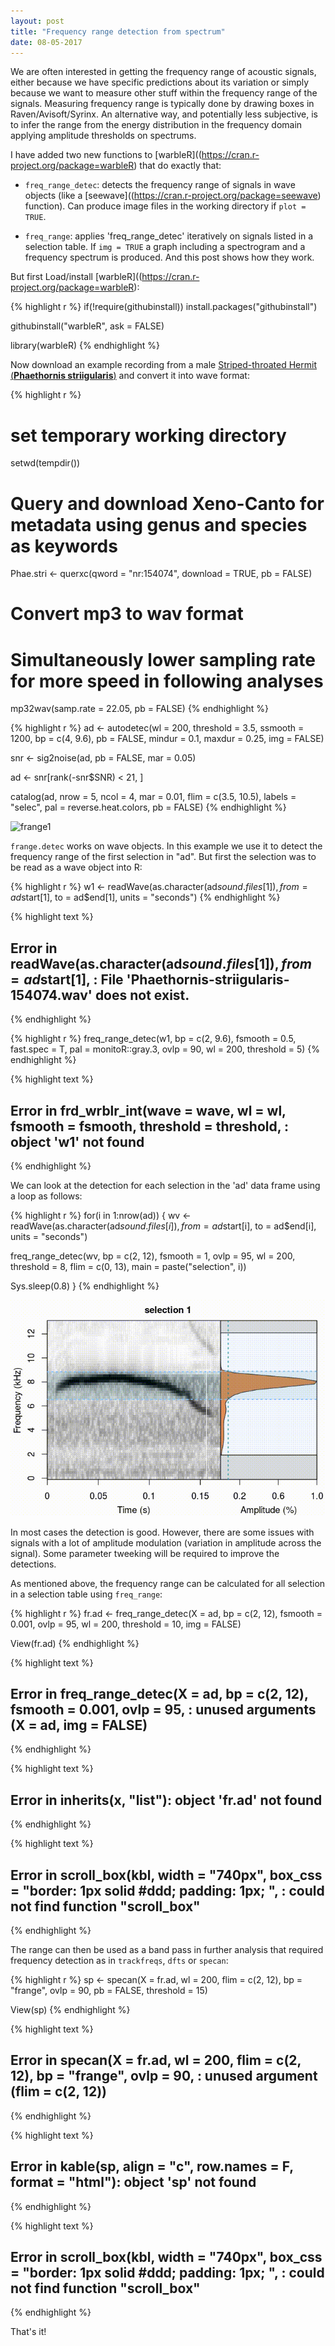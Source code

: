 ```yaml
---
layout: post
title: "Frequency range detection from spectrum"
date: 08-05-2017
---
```


We are often interested in getting the frequency range of acoustic signals, either because we have specific predictions about its variation or simply because we want to measure other stuff within the frequency range of the signals. Measuring frequency range is typically done by drawing boxes in Raven/Avisoft/Syrinx. An alternative way, and potentially less subjective, is to infer the range from the energy distribution in the frequency domain applying amplitude thresholds on spectrums. 

I have added two new functions to [warbleR]((https://cran.r-project.org/package=warbleR) that do exactly that:

* `freq_range_detec`: detects the frequency range of signals in wave objects (like a [seewave]((https://cran.r-project.org/package=seewave) function). Can produce image files in the working directory if `plot = TRUE`.

* `freq_range`: applies 'freq_range_detec' iteratively on signals listed in a selection table.  If `img = TRUE` a graph including a spectrogram and a frequency spectrum is produced. And this post shows how they work.

 But first Load/install [warbleR]((https://cran.r-project.org/package=warbleR):
 

{% highlight r %}
if(!require(githubinstall)) install.packages("githubinstall")

githubinstall("warbleR", ask = FALSE)

library(warbleR)
{% endhighlight %}





Now download an example recording from a male [Striped-throated Hermit (**Phaethornis striigularis**)](https://neotropical.birds.cornell.edu/Species-Account/nb/species/stther2/overview) and convert it into wave format:


{% highlight r %}
# set temporary working directory
setwd(tempdir())

# Query and download  Xeno-Canto for metadata using genus and species as keywords
Phae.stri <- querxc(qword = "nr:154074", download = TRUE, pb = FALSE)

# Convert mp3 to wav format
# Simultaneously lower sampling rate for more speed in following analyses
mp32wav(samp.rate = 22.05, pb = FALSE)
{% endhighlight %}


{% highlight r %}
ad <- autodetec(wl = 200, threshold = 3.5, ssmooth = 1200, bp = c(4, 9.6), pb = FALSE,  mindur = 0.1, maxdur = 0.25, img = FALSE)

snr <- sig2noise(ad, pb = FALSE, mar = 0.05)

ad <- snr[rank(-snr$SNR) < 21, ]

catalog(ad, nrow = 5, ncol = 4, mar = 0.01, flim = c(3.5, 10.5), labels = "selec", pal = reverse.heat.colors, pb = FALSE)
{% endhighlight %}



![frange1](img/frange_1.png)

`frange.detec` works on wave objects. In this example we use it to detect the frequency range of the first selection in "ad". But first the selection was to be read as a wave object into R: 


{% highlight r %}
w1 <- readWave(as.character(ad$sound.files[1]), from = ad$start[1], to = ad$end[1], units = "seconds")
{% endhighlight %}



{% highlight text %}
## Error in readWave(as.character(ad$sound.files[1]), from = ad$start[1], : File 'Phaethornis-striigularis-154074.wav' does not exist.
{% endhighlight %}



{% highlight r %}
freq_range_detec(w1, bp = c(2, 9.6), fsmooth = 0.5, fast.spec = T, pal = monitoR::gray.3, ovlp = 90, wl = 200, threshold = 5)
{% endhighlight %}



{% highlight text %}
## Error in frd_wrblr_int(wave = wave, wl = wl, fsmooth = fsmooth, threshold = threshold, : object 'w1' not found
{% endhighlight %}


We can look at the detection for each selection in the 'ad' data frame using a loop as follows:


{% highlight r %}
for(i in 1:nrow(ad))
{
  wv <- readWave(as.character(ad$sound.files[i]), from = ad$start[i], to = ad$end[i], units = "seconds")

freq_range_detec(wv, bp = c(2, 12), fsmooth = 1, ovlp = 95, wl = 200, threshold = 8, flim = c(0, 13), main = paste("selection", i))

Sys.sleep(0.8)
}
{% endhighlight %}




![frange1](img/frange_2.gif)

In most cases the detection is good. However, there are some issues with signals with a lot of amplitude modulation (variation in amplitude across the signal). Some parameter tweeking will be required to improve the detections. 


As mentioned above, the frequency range can be calculated for all selection in a selection table using `freq_range`:


{% highlight r %}
fr.ad <- freq_range_detec(X = ad, bp = c(2, 12), fsmooth = 0.001, ovlp = 95, wl = 200, threshold = 10, img = FALSE)

View(fr.ad)
{% endhighlight %}


{% highlight text %}
## Error in freq_range_detec(X = ad, bp = c(2, 12), fsmooth = 0.001, ovlp = 95, : unused arguments (X = ad, img = FALSE)
{% endhighlight %}



{% highlight text %}
## Error in inherits(x, "list"): object 'fr.ad' not found
{% endhighlight %}



{% highlight text %}
## Error in scroll_box(kbl, width = "740px", box_css = "border: 1px solid #ddd; padding: 1px; ", : could not find function "scroll_box"
{% endhighlight %}

The range can then be used as a band pass in further analysis that required frequency detection as in `trackfreqs`, `dfts` or `specan`:


{% highlight r %}
sp <- specan(X = fr.ad, wl = 200, flim = c(2, 12), bp = "frange", ovlp = 90, pb = FALSE, threshold = 15)

View(sp)
{% endhighlight %}



{% highlight text %}
## Error in specan(X = fr.ad, wl = 200, flim = c(2, 12), bp = "frange", ovlp = 90, : unused argument (flim = c(2, 12))
{% endhighlight %}



{% highlight text %}
## Error in kable(sp, align = "c", row.names = F, format = "html"): object 'sp' not found
{% endhighlight %}



{% highlight text %}
## Error in scroll_box(kbl, width = "740px", box_css = "border: 1px solid #ddd; padding: 1px; ", : could not find function "scroll_box"
{% endhighlight %}

That's it!
